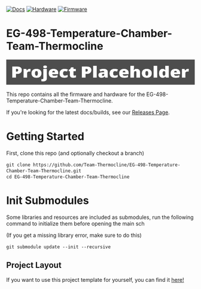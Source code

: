 [![Docs](https://github.com/Team-Thermocline/EG-498-Temperature-Chamber-Team-Thermocline/actions/workflows/docs_workflow.yml/badge.svg)](https://github.com/Team-Thermocline/EG-498-Temperature-Chamber-Team-Thermocline/actions/workflows/docs_workflow.yml)
[![Hardware](https://github.com/Team-Thermocline/EG-498-Temperature-Chamber-Team-Thermocline/actions/workflows/hardware_workflow.yml/badge.svg)](https://github.com/Team-Thermocline/EG-498-Temperature-Chamber-Team-Thermocline/actions/workflows/hardware_workflow.yml)
[![Firmware](https://github.com/Team-Thermocline/EG-498-Temperature-Chamber-Team-Thermocline/actions/workflows/firmware_workflow.yml/badge.svg)](https://github.com/Team-Thermocline/EG-498-Temperature-Chamber-Team-Thermocline/actions/workflows/firmware_workflow.yml)


# EG-498-Temperature-Chamber-Team-Thermocline

![Banner](Static/Banner.png)

This repo contains all the firmware and hardware for the EG-498-Temperature-Chamber-Team-Thermocline.

If you're looking for the latest docs/builds, see our [Releases Page](https://github.com/Team-Thermocline/EG-498-Temperature-Chamber-Team-Thermocline/releases).

# Getting Started

First, clone this repo (and optionally checkout a branch)

```shell
git clone https://github.com/Team-Thermocline/EG-498-Temperature-Chamber-Team-Thermocline.git
cd EG-498-Temperature-Chamber-Team-Thermocline
```

# Init Submodules

Some libraries and resources are included as submodules, run the following
command to initialize them before opening the main sch

(If you get a missing library error, make sure to do this)

```shell
git submodule update --init --recursive
```


## Project Layout

If you want to use this project template for yourself, you can find it [here!](https://github.com/KenwoodFox/Project-Template)
